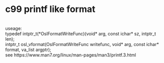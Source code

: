 # c99 printf like format
<br>
useage:
<br>
typedef intptr_t(*OslFormatWriteFunc)(void* arg, const ichar* sz, intptr_t len);
<br>
intptr_t osl_vformat(OslFormatWriteFunc writefunc, void* arg, const ichar* format, va_list argptr);
<br>
see https://www.man7.org/linux/man-pages/man3/printf.3.html
